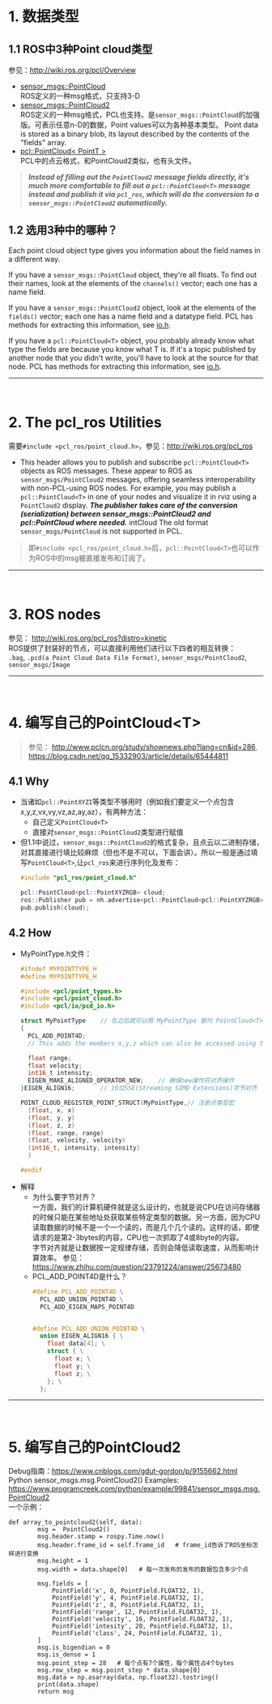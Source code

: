 # 1. 数据类型
## 1.1 ROS中3种Point cloud类型
参见：http://wiki.ros.org/pcl/Overview
* [sensor_msgs::PointCloud](http://docs.ros.org/api/sensor_msgs/html/msg/PointCloud.html)  
ROS定义的一种msg格式，只支持3-D
* [sensor_msgs::PointCloud2](http://docs.ros.org/api/sensor_msgs/html/msg/PointCloud2.html)  
ROS定义的一种msg格式，PCL也支持。是`sensor_msgs::PointCloud`的加强版。可表示任意n-D的数据，Point values可以为各种基本类型。 Point data is stored as a binary blob, its layout described by the contents of the "fields" array.
* [pcl::PointCloud< PointT >](http://docs.pointclouds.org/trunk/classpcl_1_1_point_cloud.html)  
PCL中的点云格式，和PointCloud2类似，也有头文件。  
> ***Instead of filling out the `PointCloud2` message fields directly, it's much more comfortable to fill out a `pcl::PointCloud<T>` message instead and publish it via `pcl_ros`, which will do the conversion to a `sensor_msgs::PointCloud2` automatically.***
  
## 1.2 选用3种中的哪种？
Each point cloud object type gives you information about the field names in a different way.  

If you have a `sensor_msgs::PointCloud` object, they're all floats. 
To find out their names, look at the elements of the `channels()` vector; each one has a name field.  

If you have a `sensor_msgs::PointCloud2` object, look at the elements of the `fields()` vector; 
each one has a name field and a datatype field. PCL has methods for extracting this information, see [io.h](http://docs.pointclouds.org/1.7.1/common_2include_2pcl_2common_2io_8h_source.html).  

If you have a `pcl::PointCloud<T>` object, you probably already know what type the fields are because you know what T is. 
If it's a topic published by another node that you didn't write, you'll have to look at the source for that node. 
PCL has methods for extracting this information, see [io.h](http://docs.pointclouds.org/1.7.1/common_2include_2pcl_2common_2io_8h_source.html).

------
<br>

# 2. The pcl_ros Utilities
需要`#include <pcl_ros/point_cloud.h>`，参见：http://wiki.ros.org/pcl_ros  
* This header allows you to publish and subscribe `pcl::PointCloud<T>` objects as ROS messages. 
These appear to ROS as `sensor_msgs/PointCloud2` messages, offering seamless interoperability with non-PCL-using ROS nodes. 
For example, you may publish a `pcl::PointCloud<T>` in one of your nodes and visualize it in rviz using a `PointCloud2` display. ***The publisher takes care of the conversion (serialization) between sensor_msgs::PointCloud2 and pcl::PointCloud<T> where needed.*** intCloud<T>
The old format `sensor_msgs/PointCloud` is not supported in PCL. 
> 即`#include <pcl_ros/point_cloud.h>`后，`pcl::PointCloud<T>`也可以作为ROS中的msg被直接发布和订阅了。

------
<br>

# 3. ROS nodes
参见： http://wiki.ros.org/pcl_ros?distro=kinetic  
ROS提供了封装好的节点，可以直接利用他们进行以下四者的相互转换：  
`.bag`, `.pcd(a Point Cloud Data File Format)`, `sensor_msgs/PointCloud2`, `sensor_msgs/Image`

------
<br>

# 4. 编写自己的PointCloud\<T>
> 参见： http://www.pclcn.org/study/shownews.php?lang=cn&id=286,   
>      https://blog.csdn.net/qq_15332903/article/details/65444811

## 4.1 Why
* 当诸如`pcl::PointXYZI`等类型不够用时（例如我们要定义一个点包含x,y,z,vx,vy,vz,az,ay,az），有两种方法：  
  * 自己定义`PointCloud<T>`
  * 直接对`sensor_msgs::PointCloud2`类型进行赋值  
* 但1.1中说过，`sensor_msgs::PointCloud2`的格式复杂，且点云以二进制存储，对其直接进行填比较麻烦（但也不是不可以，下面会讲）。所以一般是通过填写`PointCloud<T>`,让`pcl_ros`来进行序列化及发布：
  ```cpp
  #include "pcl_ros/point_cloud.h"

  pcl::PointCloud<pcl::PointXYZRGB> cloud;
  ros::Publisher pub = nh.advertise<pcl::PointCloud<pcl::PointXYZRGB> > (topic, queue_size);
  pub.publish(cloud);
  ```
## 4.2 How
* MyPointType.h文件：
  ```cpp
  #ifndef MYPOINTTYPE_H
  #define MYPOINTTYPE_H

  #include <pcl/point_types.h>
  #include <pcl/point_cloud.h>
  #include <pcl/io/pcd_io.h>

  struct MyPointType    // 在之后就可以用 MyPointType 替代 PointCloud<T>
  {
    PCL_ADD_POINT4D;	
    // This adds the members x,y,z which can also be accessed using the point (which is float[4])

    float range;
    float velocity;
    int16_t intensity;
    EIGEN_MAKE_ALIGNED_OPERATOR_NEW;	// 确保new操作符对齐操作
  }EIGEN_ALIGN16;		// 16位SSE(Streaming SIMD Extensions)字节对齐

  POINT_CLOUD_REGISTER_POINT_STRUCT(MyPointType,// 注册点类型宏
    (float, x, x)
    (float, y, y)
    (float, z, z)
    (float, range, range)
    (float, velocity, velocity)
    (int16_t, intensity, intensity)
    )

  #endif
  ```
* 解释
  * 为什么要字节对齐？  
  一方面，我们的计算机硬件就是这么设计的，也就是说CPU在访问存储器的时候只能在某些地址处获取某些特定类型的数据。另一方面，因为CPU读取数据的时候不是一个一个读的，而是几个几个读的。这样的话，即使请求的是第2-3bytes的内容，CPU也一次抓取了4或8byte的内容。  
  字节对齐就是让数据按一定规律存储，否则会降低读取速度，从而影响计算效率。 参见： https://www.zhihu.com/question/23791224/answer/25673480
  * PCL_ADD_POINT4D是什么？
    ```cpp
    #define PCL_ADD_POINT4D \
      PCL_ADD_UNION_POINT4D \
      PCL_ADD_EIGEN_MAPS_POINT4D


    #define PCL_ADD_UNION_POINT4D \
      union EIGEN_ALIGN16 { \
        float data[4]; \
        struct { \
          float x; \
          float y; \
          float z; \
        }; \
      };
      ```

------
<br>


# 5. 编写自己的PointCloud2
Debug指南：https://www.cnblogs.com/gdut-gordon/p/9155662.html  
Python sensor_msgs.msg.PointCloud2() Examples: https://www.programcreek.com/python/example/99841/sensor_msgs.msg.PointCloud2  
一个示例： 
```
def array_to_pointcloud2(self, data):
        msg =  PointCloud2()
        msg.header.stamp = rospy.Time.now()
        msg.header.frame_id = self.frame_id   # frame_id告诉了ROS坐标怎样进行变换
        msg.height = 1
        msg.width = data.shape[0]   # 每一次发布的发布的数据包含多少个点

        msg.fields = [
            PointField('x', 0, PointField.FLOAT32, 1),
            PointField('y', 4, PointField.FLOAT32, 1),
            PointField('z', 8, PointField.FLOAT32, 1),
            PointField('range', 12, PointField.FLOAT32, 1),
            PointField('velocity', 16, PointField.FLOAT32, 1),
            PointField('intesity', 20, PointField.FLOAT32, 1),
            PointField('class', 24, PointField.FLOAT32, 1),
        ]
        msg.is_bigendian = 0
        msg.is_dense = 1
        msg.point_step = 28   # 每个点有7个属性，每个属性占4个bytes
        msg.row_step = msg.point_step * data.shape[0]
        msg.data = np.asarray(data, np.float32).tostring()
        print(data.shape)
        return msg 

```